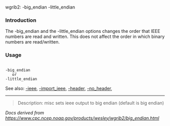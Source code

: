 ### 

wgrib2: -big\_endian -little\_endian


### Introduction



The -big\_endian and the 
-little\_endian 
options changes the order that IEEE numbers are read and written. This
does not affect the order in which binary numbers are read/written.


### Usage




```

-big_endian
   or
-little_endian

```



See also: 
[-ieee](./ieee.html), 
[-import\_ieee](./import_ieee.html), 
[-header](./header.html), 
[-no\_header](./header.html), 






----

>Description: misc         sets ieee output to big endian (default is big endian)

_Docs derived from <https://www.cpc.ncep.noaa.gov/products/wesley/wgrib2/big_endian.html>_